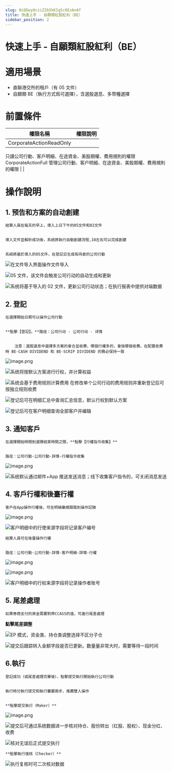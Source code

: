 ```yaml
---
slug: NiQDwy0cziZ2b5kKIg5c0ExAn6f
title: 快速上手 - 自願類紅股紅利（BE）
sidebar_position: 2
---
```



# 快速上手 - 自願類紅股紅利（BE）


# 適用場景

- 直聯港交所的租戶（有 05 文件）
- 自願類 BE（執行方式爲可選擇），含選股選息、多幣種選擇

# 前置條件


| 權限名稱                                                                                                    | 權限說明 |
| ------------------------------------------------------------------------------------------------------- | ---- |
| CorporateActionReadOnly
只讀公司行動、客戶明細、在途資金、美股期權、費用規則的權限
CorporateActionFull
管理公司行動、客户明細、在途資金、美股期權、費用規則的權限 |      |


# 操作說明 


## 1. 预告和方案的自动**創建**


    結算人員在每天的早上，導入上日下午的05文件和02文件


    導入文件並解析成功後，系統將執行自動創建流程,10左右可以完成創建


    系統將基於導入的05文件，在登記日生成有持倉的公司行動


![在文件导入界面操作文件导入](/assets/44d6bd93613c776c66780e361ff12b61.png)


![05 文件，该文件会触发公司行动的自动生成和更新](/assets/7af8e0e991b71b51f821ba6e60555c56.png)


![系统将基于导入的 02 文件，更新公司行动状态；在执行报表中提供对端数据](/assets/30957e9e0b1cb8caf3612ce84b08a143.png)


## **2. 登記**


    在選擇開始日期可以操作公司行動


    **點擊【登記】。**路径：公司行动 - 公司行动 - 详情


        注意：選股選息中選擇多方案的會合並收費，哪個行權多的，會按哪個收費。在配置收費時 BE-CASH DIVIDEND 和 BE-SCRIP DIVIDEND 的務必保持一致


![image.png](/assets/d2307025de223a62520f9b96e7f7b81f.png)


![系统将按默认方案进行行权，并计算权益](/assets/923dda1533c612bbb91f0e73799a0477.png)


![系统会基于费用规则计算费用
在修改单个公司行动的费用规则并重新登记后可按独立规则收费](/assets/7a9a62135d130b51aafb315b447660c0.png)


![登记后可在明细汇总中查询汇总信息，默认行权到默认方案](/assets/d08fb02551ddc4687c0989d1f088913b.png)


![登记后可在客户明细查询全部客户并编辑](/assets/51cf837198373226c2f619c117299110.png)


## 3. 通知客戶


    在選擇開始時間到選擇結束時間之間，**點擊【行權指令收集】**


    路徑：公司行動-公司行動-詳情-行權指令收集


![image.png](/assets/6f2f6bb3821e9949cbc55525ccd67206.png)


![系统默认通过邮件+App 推送发送消息；线下收集客户指令的，可关闭消息发送](/assets/84bf231cf6ca8f8d5318dfa919ca0c00.png)


## 4. 客戶行權和後臺行權


    客戶在App操作行權後，可在明細彙總跟蹤到操作記錄


![image.png](/assets/46c26988588bc5619616892b6fbb69c4.png)


![客户明细中的行使来源字段将记录客户编号](/assets/cdc305e355db073ed547654bee4cd7fe.png)


    結算人員可在後臺操作行權


    路徑：公司行動-公司行動-詳情-客戶明細-詳情-行權


![image.png](/assets/e0da3932f92d07be750c2cb4d2f616dd.png)


![image.png](/assets/546f975a2ebf22b185081b5f2dcaec64.png)


![客户明细中的行权来源字段将记录操作者账号](/assets/94a6b8fe510edf6d12fde2dfea233ac1.png)


## **5. 尾差處理**


    如果券商支付的資金需要對齊CCASS的值，可進行尾差處理


**點擊尾差調整**


![EP 模式，资金类、持仓类调整选择不区分子仓](/assets/fec777c6fc923530122c806bb06a2558.png)


![提交后跟踪转入金额字段是否已更新。数量量非常大时，需要等待一段时间](/assets/3ff048224c7ed1876daeaa7adfc31df4.png)


## 6.**執行**


    登記成功（或尾差處理完畢後），點擊提交執行開始執行公司行動


    執行時分執行提交和執行審覈兩步，推薦雙人操作


    **點擊提交執行（Maker）**


![image.png](/assets/cf307900dc265a22e51e8f1d7f4ef039.png)


![提交后可通过系统数据进一步核对持仓、股份转出（红股、股权）、现金分红、收费](/assets/05497060cf59638d47b822c97fd50a20.png)


![核对无误后正式提交执行](/assets/cf2804523c3b96714d85e572b2f92489.png)


    **點擊執行復核（Checker）**


![执行复核时可二次核对数据](/assets/ad1ece6c6f1e041d1a0351656d9c8f89.png)

